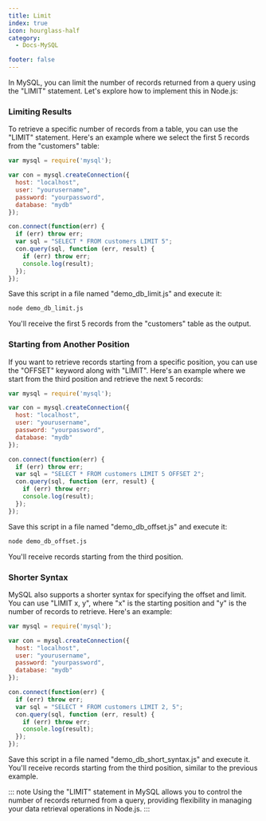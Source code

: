 ```yaml
---
title: Limit
index: true
icon: hourglass-half
category:
  - Docs-MySQL

footer: false
---
```


In MySQL, you can limit the number of records returned from a query using the "LIMIT" statement. Let's explore how to implement this in Node.js:

### Limiting Results

To retrieve a specific number of records from a table, you can use the "LIMIT" statement. Here's an example where we select the first 5 records from the "customers" table:

```javascript
var mysql = require('mysql');

var con = mysql.createConnection({
  host: "localhost",
  user: "yourusername",
  password: "yourpassword",
  database: "mydb"
});

con.connect(function(err) {
  if (err) throw err;
  var sql = "SELECT * FROM customers LIMIT 5";
  con.query(sql, function (err, result) {
    if (err) throw err;
    console.log(result);
  });
});
```

Save this script in a file named "demo_db_limit.js" and execute it:

```bash
node demo_db_limit.js
```

You'll receive the first 5 records from the "customers" table as the output.

### Starting from Another Position

If you want to retrieve records starting from a specific position, you can use the "OFFSET" keyword along with "LIMIT". Here's an example where we start from the third position and retrieve the next 5 records:

```javascript
var mysql = require('mysql');

var con = mysql.createConnection({
  host: "localhost",
  user: "yourusername",
  password: "yourpassword",
  database: "mydb"
});

con.connect(function(err) {
  if (err) throw err;
  var sql = "SELECT * FROM customers LIMIT 5 OFFSET 2";
  con.query(sql, function (err, result) {
    if (err) throw err;
    console.log(result);
  });
});
```

Save this script in a file named "demo_db_offset.js" and execute it:

```bash
node demo_db_offset.js
```

You'll receive records starting from the third position.

### Shorter Syntax

MySQL also supports a shorter syntax for specifying the offset and limit. You can use "LIMIT x, y", where "x" is the starting position and "y" is the number of records to retrieve. Here's an example:

```javascript
var mysql = require('mysql');

var con = mysql.createConnection({
  host: "localhost",
  user: "yourusername",
  password: "yourpassword",
  database: "mydb"
});

con.connect(function(err) {
  if (err) throw err;
  var sql = "SELECT * FROM customers LIMIT 2, 5";
  con.query(sql, function (err, result) {
    if (err) throw err;
    console.log(result);
  });
});
```

Save this script in a file named "demo_db_short_syntax.js" and execute it. You'll receive records starting from the third position, similar to the previous example.

::: note
Using the "LIMIT" statement in MySQL allows you to control the number of records returned from a query, providing flexibility in managing your data retrieval operations in Node.js.
:::